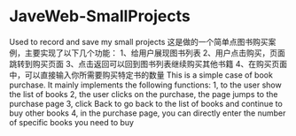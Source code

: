 # JaveWeb-SmallProjects
Used to record and save my small projects
这是做的一个简单点图书购买案例，主要实现了以下几个功能：
1、给用户展现图书列表
2、用户点击购买，页面跳转到购买页面
3、点击返回可以回到图书列表继续购买其他书籍
4、在购买页面中，可以直接输入你所需要购买特定书的数量
This is a simple case of book purchase. It mainly implements the following functions:
1, to the user show the list of books
2, the user clicks on the purchase, the page jumps to the purchase page
3, click Back to go back to the list of books and continue to buy other books
4, in the purchase page, you can directly enter the number of specific books you need to buy
